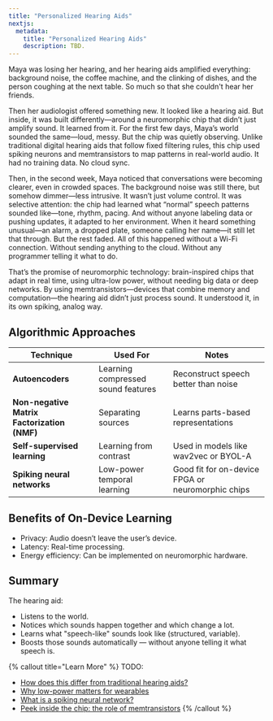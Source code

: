 ```yaml
---
title: "Personalized Hearing Aids"
nextjs:
  metadata:
    title: "Personalized Hearing Aids"
    description: TBD.
---
```


Maya was losing her hearing, and her hearing aids amplified everything: background noise, the coffee machine, and the clinking of dishes, and the person coughing at the next table. So much so that she couldn't hear her friends.

Then her audiologist offered something new. It looked like a hearing aid. But inside, it was built differently—around a neuromorphic chip that didn’t just amplify sound. It learned from it. For the first few days, Maya’s world sounded the same—loud, messy. But the chip was quietly observing. Unlike traditional digital hearing aids that follow fixed filtering rules, this chip used spiking neurons and memtransistors to map patterns in real-world audio. It had no training data. No cloud sync.

Then, in the second week, Maya noticed that conversations were becoming clearer, even in crowded spaces. The background noise was still there, but somehow dimmer—less intrusive. It wasn’t just volume control. It was selective attention: the chip had learned what “normal” speech patterns sounded like—tone, rhythm, pacing. And without anyone labeling data or pushing updates, it adapted to her environment. When it heard something unusual—an alarm, a dropped plate, someone calling her name—it still let that through. But the rest faded. All of this happened without a Wi-Fi connection. Without sending anything to the cloud. Without any programmer telling it what to do.

That’s the promise of neuromorphic technology: brain-inspired chips that adapt in real time, using ultra-low power, without needing big data or deep networks. By using memtransistors—devices that combine memory and computation—the hearing aid didn’t just process sound. It understood it, in its own spiking, analog way.

## Algorithmic Approaches
| Technique                                   | Used For                           | Notes                                             |
| ------------------------------------------- | ---------------------------------- | ------------------------------------------------- |
| **Autoencoders**                            | Learning compressed sound features | Reconstruct speech better than noise              |
| **Non-negative Matrix Factorization (NMF)** | Separating sources                 | Learns parts-based representations                |
| **Self-supervised learning**                | Learning from contrast             | Used in models like wav2vec or BYOL-A             |
| **Spiking neural networks**                 | Low-power temporal learning        | Good fit for on-device FPGA or neuromorphic chips |

## Benefits of On-Device Learning
* Privacy: Audio doesn’t leave the user’s device.
* Latency: Real-time processing.
* Energy efficiency: Can be implemented on neuromorphic hardware.

## Summary
The hearing aid:
* Listens to the world.
* Notices which sounds happen together and which change a lot.
* Learns what "speech-like" sounds look like (structured, variable).
* Boosts those sounds automatically — without anyone telling it what speech is.



{% callout title="Learn More" %}
TODO:
* [How does this differ from traditional hearing aids?](#)
* [Why low-power matters for wearables](#)
* [What is a spiking neural network?](#)
* [Peek inside the chip: the role of memtransistors](#)
{% /callout %}